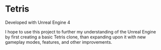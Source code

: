# Tetris

Developed with Unreal Engine 4

I hope to use this project to further my understanding of the Unreal Engine by first creating a basic Tetris clone, than expanding upon it with new gameplay modes, features, and other improvements.
